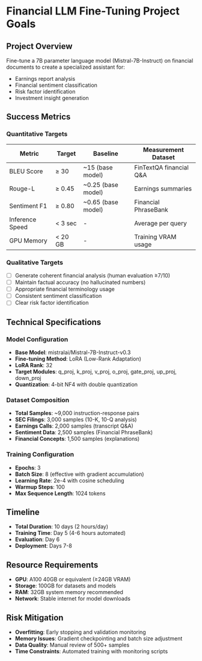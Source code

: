# Financial LLM Fine-Tuning Project Goals

## Project Overview
Fine-tune a 7B parameter language model (Mistral-7B-Instruct) on financial documents to create a specialized assistant for:
- Earnings report analysis
- Financial sentiment classification  
- Risk factor identification
- Investment insight generation

## Success Metrics

### Quantitative Targets
| Metric | Target | Baseline | Measurement Dataset |
|--------|--------|----------|-------------------|
| BLEU Score | ≥ 30 | ~15 (base model) | FinTextQA financial Q&A |
| Rouge-L | ≥ 0.45 | ~0.25 (base model) | Earnings summaries |
| Sentiment F1 | ≥ 0.80 | ~0.65 (base model) | Financial PhraseBank |
| Inference Speed | < 3 sec | - | Average per query |
| GPU Memory | < 20 GB | - | Training VRAM usage |

### Qualitative Targets
- [ ] Generate coherent financial analysis (human evaluation ≥7/10)
- [ ] Maintain factual accuracy (no hallucinated numbers)  
- [ ] Appropriate financial terminology usage
- [ ] Consistent sentiment classification
- [ ] Clear risk factor identification

## Technical Specifications

### Model Configuration
- **Base Model**: mistralai/Mistral-7B-Instruct-v0.3
- **Fine-tuning Method**: LoRA (Low-Rank Adaptation)
- **LoRA Rank**: 32
- **Target Modules**: q_proj, k_proj, v_proj, o_proj, gate_proj, up_proj, down_proj
- **Quantization**: 4-bit NF4 with double quantization

### Dataset Composition
- **Total Samples**: ~9,000 instruction-response pairs
- **SEC Filings**: 3,000 samples (10-K, 10-Q analysis)
- **Earnings Calls**: 2,000 samples (transcript Q&A)
- **Sentiment Data**: 2,500 samples (Financial PhraseBank)
- **Financial Concepts**: 1,500 samples (explanations)

### Training Configuration
- **Epochs**: 3
- **Batch Size**: 8 (effective with gradient accumulation)
- **Learning Rate**: 2e-4 with cosine scheduling
- **Warmup Steps**: 100
- **Max Sequence Length**: 1024 tokens

## Timeline
- **Total Duration**: 10 days (2 hours/day)
- **Training Time**: Day 5 (4-6 hours automated)
- **Evaluation**: Day 6
- **Deployment**: Days 7-8

## Resource Requirements
- **GPU**: A100 40GB or equivalent (≥24GB VRAM)
- **Storage**: 100GB for datasets and models
- **RAM**: 32GB system memory recommended
- **Network**: Stable internet for model downloads

## Risk Mitigation
- **Overfitting**: Early stopping and validation monitoring
- **Memory Issues**: Gradient checkpointing and batch size adjustment
- **Data Quality**: Manual review of 500+ samples
- **Time Constraints**: Automated training with monitoring scripts
